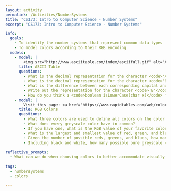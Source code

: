 ```yaml
---
layout: activity
permalink: /Activities/NumberSystems
title: "CS173: Intro to Computer Science - Number Systems"
excerpt: "CS173: Intro to Computer Science - Number Systems"

info:
  goals: 
    - To identify the number systems that represent common data types
    - To model colors according to their RGB encoding
  models:
    - model: |   
        <img src="http://www.asciitable.com/index/asciifull.gif" alt="ASCII Table">
      title: ASCII Table
      questions:
        - What is the decimal representation for the character <code>'A'</code>?  How about the newline character <code>\n</code>?
        - What is the decimal representation for the character <code>'B'</code>?  How about the character <code>'b'</code>?  What is the difference between them?  
        - What is the difference between each corresponding capital and lowercase letter?
        - Write out the representation for the character <code>'B'</code> in binary, and also the character <code>'b'</code>.  How does their binary differ?
        - How do you think a <code>boolean isLowerCase(char x)</code> function might work?
    - model: |
        Visit this page: <a href="https://www.rapidtables.com/web/color/RGB_Color.html">https://www.rapidtables.com/web/color/RGB_Color.html</a>
      title: RGB Colors
      questions:
        - What three colors are used to define all colors on the color wheel?
        - What does every greyscale color have in common?
        - If you have one, what is the RGB value of your favorite color (or choose any color!)?  What is the  value of the red, green, and blue components in hexadecimal? What is the value in the "#" box for this color?
        - What is the largest and smallest value of red, green, and blue that you can have?
        - Given the number of possible reds, greens, and blues, how many total colors can we represent?
        - Including black and white, how many possible pure greyscale colors can we represent?
        
reflective_prompts:
  - What can we do when choosing colors to better accommodate visually impaired or colorblind persons?
  
tags:
  - numbersystems
  - colors
  
---
```


